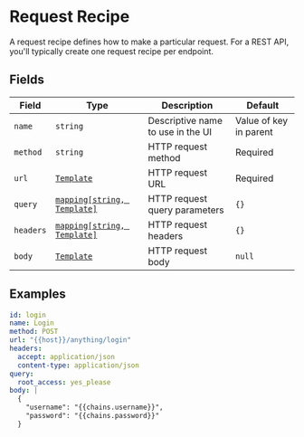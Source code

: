 # Request Recipe

A request recipe defines how to make a particular request. For a REST API, you'll typically create one request recipe per endpoint.

## Fields

| Field     | Type                                         | Description                       | Default                |
| --------- | -------------------------------------------- | --------------------------------- | ---------------------- |
| `name`    | `string`                                     | Descriptive name to use in the UI | Value of key in parent |
| `method`  | `string`                                     | HTTP request method               | Required               |
| `url`     | [`Template`](./template.md)                  | HTTP request URL                  | Required               |
| `query`   | [`mapping[string, Template]`](./template.md) | HTTP request query parameters     | `{}`                   |
| `headers` | [`mapping[string, Template]`](./template.md) | HTTP request headers              | `{}`                   |
| `body`    | [`Template`](./template.md)                  | HTTP request body                 | `null`                 |

## Examples

```yaml
id: login
name: Login
method: POST
url: "{{host}}/anything/login"
headers:
  accept: application/json
  content-type: application/json
query:
  root_access: yes_please
body: |
  {
    "username": "{{chains.username}}",
    "password": "{{chains.password}}"
  }
```
